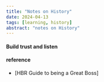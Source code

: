 ```yaml
---
title: "Notes on History"
date: 2024-04-13
tags: [learning, history]
abstract: "notes on History"
---
```


#### Build trust and listen

#### reference

-   [HBR Guide to being a Great Boss]
